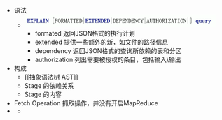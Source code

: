 - 语法
	- ![image.png](../assets/image_1645950701373_0.png)
		- formated 返回JSON格式的执行计划
		- extended 提供一些额外的新，如文件的路径信息
		- dependency 返回JSON格式的查询所依赖的表和分区
		- authorization 列出需要被授权的条目，包括输入\输出
- 构成
	- [[抽象语法树 AST]]
	- Stage 的依赖关系
	- Stage 的内容
- Fetch Operation 抓取操作，并没有开启MapReduce
-
	-
